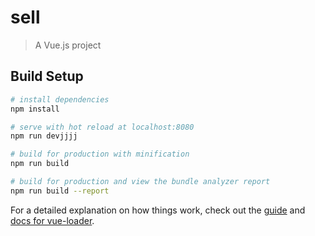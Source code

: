 # sell

> A Vue.js project

## Build Setup

``` bash
# install dependencies
npm install

# serve with hot reload at localhost:8080
npm run devjjjj

# build for production with minification
npm run build

# build for production and view the bundle analyzer report
npm run build --report
```

For a detailed explanation on how things work, check out the [guide](http://vuejs-templates.github.io/webpack/) and [docs for vue-loader](http://vuejs.github.io/vue-loader).
